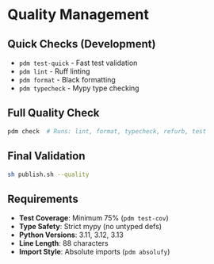 # Quality Management

## Quick Checks (Development)
- `pdm test-quick` - Fast test validation
- `pdm lint` - Ruff linting
- `pdm format` - Black formatting
- `pdm typecheck` - Mypy type checking

## Full Quality Check
```bash
pdm check  # Runs: lint, format, typecheck, refurb, test
```

## Final Validation
```bash
sh publish.sh --quality
```

## Requirements
- **Test Coverage**: Minimum 75% (`pdm test-cov`)
- **Type Safety**: Strict mypy (no untyped defs)
- **Python Versions**: 3.11, 3.12, 3.13
- **Line Length**: 88 characters
- **Import Style**: Absolute imports (`pdm absolufy`)